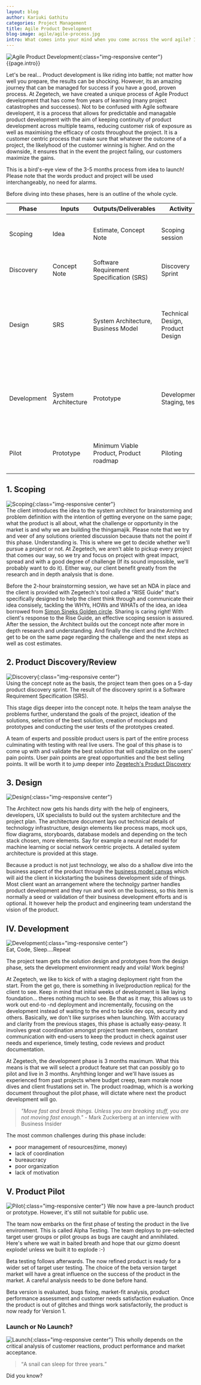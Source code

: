 ```yaml
---
layout: blog
author: Kariuki Gathitu
categories: Project Management
title: Agile Product Development
blog-image: agile/agile-process.jpg
intro: What comes into your mind when you come across the word agile? I'm sure you'd have an answer at the blink of an eye. Agile software development has been around for over a decade now, driving people away from the traditional software development process that plainly shipped software but not products. But what about product development? At Zegetech, we have devised a framework that answers this question and ensures that we get shipping, fast! Take a journey through the process as we share Zegetech's new results-proven and definitely interesting product development process.
---
```


![Agile Product Development](/assets/images/blog/{{page.blog-image}}){:class="img-responsive center"}
{{page.intro}}

Let's be real... Product development is like riding into battle; not matter how well you prepare, the results can be shocking. However, its an amazing journey that can be managed for success if you have a good, proven process. At Zegetech, we have created a unique process of Agile Product development that has come from years of learning (many project catastrophes and successes). Not to be confused with Agile software developent, it is a process that allows for predictable and managable product development with the aim of keeping continuity of product development across multiple teams, reducing customer risk of exposure as well as maximising the efficacy of costs throughout the project. It is a customer centric process that make sure that whatever the outcome of a project, the likelyhood of the customer winning is higher. And on the downside, it ensures that in the event the project failing, our customers maximize the gains.

This is a bird's-eye view of the 3-5 months process from idea to launch! Please note that the words product and project will be used interchangeably, no need for alarms.

Before diving into these phases, here is an outline of the whole cycle.

|Phase|Inputs|Outputs/Deliverables|Activity|Tasks|
|---|---|---|---|---|
|Scoping|Idea|Estimate, Concept Note|Scoping session|Brainstorming, Ideation, Problem Definition, Research|
|Discovery|Concept Note|Software Requirement Specification (SRS)|Discovery Sprint|Research, Prototyping, Project planning|
|Design|SRS|System Architecture, Business Model|Technical Design, Product Design|Business model canvas, Product Prototyping, Product Design, Pitch Deck, Tool Setup, Mockups, Models etc...|
|Development|System Architecture|Prototype|Development, Staging, tests|Code workflows, Setup Environments, Planning, Coding, Tests, Code Review, Documentation etc...|
|Pilot|Prototype|Minimum Viable Product, Product roadmap|Piloting|Debugging, Pilot Monitoring and Evaluation, Launch|

## 1. Scoping
![Scoping](/assets/images/blog/agile/scoping.jpg){:class="img-responsive center"}<br>
The client introduces the idea to the system architect for brainstorming and problem definition with the intention of getting everyone on the same page; what the product is all about, what the challenge or opportunity in the market is and why we are building the thingamajik. Please note that we try and veer of any solutions oriented discussion because thats not the point if this phase. Understanding is. This is where we get to decide whether we'll pursue a project or not. At Zegetech, we aren't able to pickup every project that comes our way, so we try and focus on project with great impact, spread and with a good degree of challenge (If its sound impossible, we'll probably want to do it). Either way, our client benefit greatly from the research and in depth analysis that is done.

Before the 2-hour brainstorming session, we have set an NDA in place and the client is provided with Zegetech's tool called a "RISE Guide" that's specifically designed to help the client think through and communicate their idea consisely, tackling the WHYs, HOWs and WHATs of the idea, an idea borrowed from [Simon Sineks Golden circle](https://www.ted.com/talks/simon_sinek_how_great_leaders_inspire_action?language=en). Sharing is caring right! With client's response to the Rise Guide, an effective scoping session is assured. After the session, the Architect builds out the concept note after more in depth research and understanding. And finally the client and the Architect get to be on the same page regarding the challenge and the next steps as well as cost estimates.

## 2. Product Discovery/Review
![Discovery](/assets/images/blog/agile/discovery.jpeg){:class="img-responsive center"}<br>
Using the concept note as the basis, the project team then goes on a 5-day product discovery sprint. The result of the discovery sprint is a Software Requirement Specification (SRS).

This stage digs deeper into the concept note. It helps the team analyse the problems further, understand the goals of the project, ideation of the solutions, selection of the best solution, creation of mockups and prototypes and conducting the user tests of the prototypes created. 

A team of experts and possible product users is part of the entire process culminating with testing with real live users. The goal of this phase is to come up with and validate the best solution that will capitalize on the users' pain points. User pain points are great opportunities and the best selling points. It will be worth it to jump deeper into [Zegetech's Product Discovery](2019-01-15-product-discovery.md)

## 3. Design
![Design](/assets/images/blog/agile/design.png){:class="img-responsive center"}<br>

The Architect now gets his hands dirty with the help of engineers, developers, UX specialists to build out the system architecture and the project plan. The architecture document lays out technical details of technology infrastructure, design elements like process maps, mock ups, flow diagrams, storyboards, database models and depending on the tech stack chosen, more elements. Say for example a neural net model for machine learning or social network centric projects. A detailed system architecture is provided at this stage. 

Because a product is not just technology, we also do a shallow dive into the business aspect of the product through the [business model canvas](https://strategyzer.com/) which will aid the client in kickstarting the business development side of things. Most client want an arrangement where the technolgy partner handles product development and they run and work on the business, so this item is normally a seed or validation of their business development efforts and is optional. It however help the product and engineering team understand the vision of the product.

## IV. Development
![Development](/assets/images/blog/agile/development.png){:class="img-responsive center"}
<br>
Eat, Code, Sleep....Repeat

The project team gets the solution design and prototypes from the design phase, sets the development environment ready and voila! Work begins!

At Zegetech, we like to kick of with a staging deployment right from the start. From the get go, there is something in live(production replica) for the client to see. Keep in mind that initial weeks of development is like laying foundation... theres nothing much to see. Be that as it may, this allows us to work out end-to -nd deployment and incrementally, focusing on the development instead of waiting to the end to tackle dev ops, security and others. Basically, we don't like surprises when launching. With accuracy and clarity from the previous stages, this phase is actually easy-peasy. It involves great coordination amongst project team members, constant communication with end-users to keep the product in check against user needs and experience, timely testing, code reviews and product documentation. 

At Zegetech, the development phase is 3 months maximum. What this means is that we will select a product feature set that can possibly go to pilot and live in 3 months. Anyhthing longer and we'll have issues as experienced from past projects where budget creep, team morale nose dives and client frustations set in. The product roadmap, which is a working document throughout the pilot phase, will dictate where next the product development will go.

> *"Move fast and break things. Unless you are breaking stuff, you are not moving fast enough."* - Mark Zuckerberg at an interview with Business Insider

The most common challenges during this phase include:

 - poor management of resources(time, money)
 - lack of coordination
 - bureaucracy
 - poor organization
 - lack of motivation

## V. Product Pilot
![Pilot](/assets/images/blog/agile/pilot.png){:class="img-responsive center"}
We now have a pre-launch product or prototype. However, it's still not suitable for public use.

The team now embarks on the first phase of testing the product in the live environment. This is called Alpha Testing. The team deploys to pre-selected target user groups or pilot groups as bugs are caught and annihilated. Here's where we wait in baited breath and hope that our gizmo doesnt explode! unless we built it to explode :-) 

Beta testing follows afterwards. The now refined product is ready for a wider set of target user testing. The choice of the beta version target market will have a great influence on the success of the product in the market. A careful analysis needs to be done before hand. 

Beta version is evaluated, bugs fixing, market-fit analysis, product performance assessment and customer needs satisfaction evaluation. Once the product is out of glitches and things work satisfactorily, the product is now ready for Version 1.


### Launch or No Launch?
![Launch](/assets/images/blog/agile/rocket_launch.gif){:class="img-responsive center"}
This wholly depends on the critical analysis of customer reactions, product performance and market acceptance. 

> <q>A snail can sleep for three years.</q>

Did you know?